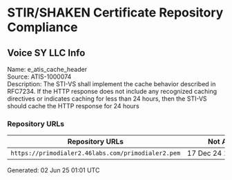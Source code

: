 # STIR/SHAKEN Certificate Repository Compliance

## Voice SY LLC Info

Name: e_atis_cache_header\
Source: ATIS-1000074\
Description: The STI-VS shall implement the cache behavior described in RFC7234. If the HTTP response does not include any recognized caching directives or indicates caching for less than 24 hours, then the STI-VS should cache the HTTP response for 24 hours
### Repository URLs

| Repository URLs | Not After |  Problems | Link |
|-----------------|-----------|-----------|------|
| `https://primodialer2.46labs.com/primodialer2.pem` | 17&#160;Dec&#160;24&#160;13:02&#160;UTC | true | [view](../../REPOS/362f0d216e37b109465f2951e993609ce2e907c0/README.md) |


Generated: 02 Jun 25 01:01 UTC
